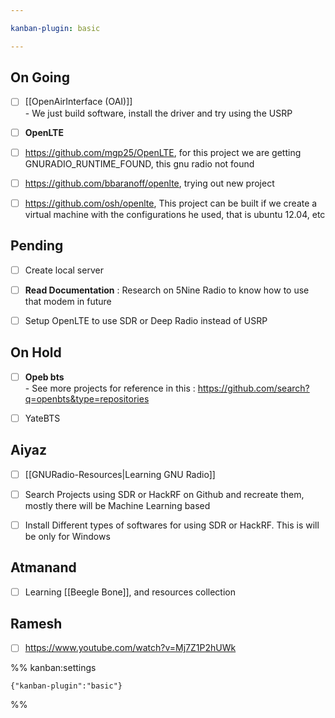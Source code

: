 ```yaml
---

kanban-plugin: basic

---
```


## On Going

- [ ] [[OpenAirInterface (OAI)]]<br>- We just build software, install the driver and try using the USRP
- [ ] **OpenLTE**
- [ ] https://github.com/mgp25/OpenLTE, for this project we are getting GNURADIO_RUNTIME_FOUND, this gnu radio not found
- [ ] https://github.com/bbaranoff/openlte, trying out new project
- [ ] https://github.com/osh/openlte, This project can be built if we create a virtual machine with the configurations he used, that is ubuntu 12.04, etc


## Pending

- [ ] Create local server
- [ ] **Read Documentation** : Research on 5Nine Radio to know how to use that modem in future
- [ ] Setup OpenLTE to use SDR or Deep Radio instead of USRP


## On Hold

- [ ] **Opeb bts**<br>- See more projects for reference in this : https://github.com/search?q=openbts&type=repositories
- [ ] YateBTS


## Aiyaz

- [ ] [[GNURadio-Resources|Learning GNU Radio]]
- [ ] Search Projects using SDR or HackRF on Github and recreate them, mostly there will be Machine Learning based
- [ ] Install Different types of softwares for  using SDR or HackRF. This is will be only for Windows


## Atmanand

- [ ] Learning [[Beegle Bone]], and resources collection


## Ramesh

- [ ] https://www.youtube.com/watch?v=Mj7Z1P2hUWk




%% kanban:settings
```
{"kanban-plugin":"basic"}
```
%%
